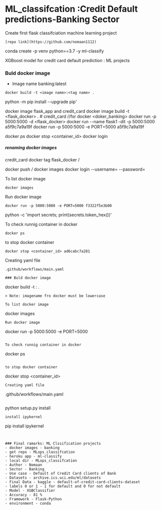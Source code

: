 # ML_classifcation :Credit Default predictions-Banking Sector

Create first flask classifciation  machine learning project
```{link of repo}
[repo link](https://github.com/nomaan1112)
```
conda create -p venv python==3.7 -y
ml-classify

XGBoost model for credit card default prediction : ML projects
### Buld docker image
- Image name banking:latest
```
docker build -t <image name>:<tag name> .
```
python -m pip install --upgrade pip'

docker image flask_app and credit_card
docker image build -t <flask_docker> . # credit_card  //for docker <doker_banking>
docker run -p 5000:5000 -d <flask_docker> 
docker run --name flask1 -dit -p 5000:5000 a5f9c7a9a19f
docker run -p 5000:5000 -e PORT=5000 a5f9c7a9a19f

docker ps
docker stop <container_id>
docker login
##### renaming docker images
credit_card
docker tag flask_docker <your-docker-hub-username>/<flask-docker>

docker push <your-docker-hub-username>/<flask-docker>
docker images
docker login --username=<your-username> --password=<your-password>

To list docker image
```
docker images
```
Run docker image
```
docker run -p 5000:5000 -e PORT=5000 f3322f5e3b00
```
python -c 'import secrets; print(secrets.token_hex())'

To check runnig container in docker
```
docker ps
```

to stop docker container
```
docker stop <container_id> ad6cabc7a281
```
Creating yaml file
```
.github/workflows/main.yaml

### Buld docker image
```
docker build -t <image name>:<tag name> .
```
> Note: imagename fro docker must be lowercase

To list docker image
```
docker images
```
Run docker image
```
docker run -p 5000:5000 -e PORT=5000 <image name>
```

To check runnig container in docker
```
docker ps
```

to stop docker container
```
docker stop <container_id> 
```
Creating yaml file
```
.github/workflows/main.yaml
```
```
python setup.py install
```
install ipykernel
```
pip install ipykernel
```


### Final ramarks: ML Clssification projects
- docker images - banking
- get repo - MLops_classifcation
- heroku app - ml-classify
- local dir - MLops_classifcation
- Author - Nomaan
- Sector - Banking
- Use case - Default of Credit Card clients of Bank
- Datasets - archive.ics.uci.edu/ml/datasets
- Final Data - kaggle - default-of-credit-card-clients-dataset
- labels 0 or 1 - 1 for default and 0 for not default
- Model - XGBClassifier
- Accuracy - 81 %
- Framework - Flask-Python
- environment - conda
